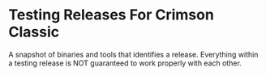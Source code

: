 Testing Releases For Crimson Classic
============

A snapshot of binaries and tools that identifies a release. Everything within a testing release
is NOT guaranteed to work properly with each other.
